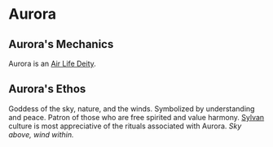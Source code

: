 # Aurora

## Aurora's Mechanics

Aurora is an [Air Life Deity](../../Deity%20Mechanics/Air%20Life%20Deity.md).

## Aurora's Ethos

Goddess of the sky, nature, and the winds. Symbolized by understanding and peace. Patron of those who are free spirited and value harmony. [Sylvan](../../../../Player%20Characters/Ancenstries/Flavor/Elf.md#Forest%20Elf%20(Sylvan)) culture is most appreciative of the rituals associated with Aurora. *Sky above, wind within.*
